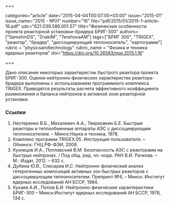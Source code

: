 +++

categories="article"
date="2015-04-04T00:07:00+03:00"
issue="2015-01"
issue_name="2015 - №01"
number="16"
file="pdf/2015/01/2015-1-article-16.pdf"
udc="621.039.586.001.57"
title="Физические особенности проекта реакторной установки-бридера БРИГ-300"
authors=["SamohinDS", "ZnakIM", "TerehovaAM"]
tags=["БРИГ	300", "TRIGEX", "реактор", "бридер", "диссоциирующий теплоноситель", "картограмм"]
rubric = "physicsandtechnology"
rubric_name = "Физика и техника ядерных реакторов"
doi="https://doi.org/10.26583/npe.2015.1.16"

+++

Дано описание некоторых характеристик быстрого реактора проекта БРИГ-300. Оценки нейтронно-физических характеристик реактора-бридера выполнены с использованием программного комплекса TRIGEX. Приводятся результаты расчета эффективного коэффициента размножения и баланса нейтронов в активной зоне реакторной установки.

### Ссылки

1. Нестеренко В.Б., Михалевич А.А., Тверковкин Б.Е. Быстрые реакторы и теплообменные аппараты АЭС с диссоциирующим теплоносителем. – Минск:Наука и техника, 1978.
2. Комплекс программ TRIGEX.05. Инструкция пользователя. – Обнинск: ГНЦ РФ-ФЭИ, 2008.
3. Кузнецов И.А., Поплавский В.М. Безопасность АЭС с реакторами на быстрых нейтронах. / Под общ. ред. чл.-корр. РАН В.И. Рачкова. – М.: Издат, 2012. – 632 с.
4. Дубина Ю.В., Слесарев И.С. Нейтронно-физический анализ гетерогенных композиций активных зон быстрых реакторов с диссоциирующим теплоносителем. Препринт №4, – Минск: Институт ядерных исследований АН БССР, 1984.
5. Кухаев А.И., Попов Б.И. Нейтронно-физические характеристики БРИГ-300 – Минск:Институт ядерных исследований АН БССР, 1978, 134 с.